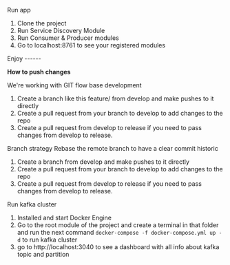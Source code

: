 Run app 

1. Clone the project
2. Run Service Discovery Module
3. Run Consumer & Producer modules
4. Go to localhost:8761 to see your registered modules


Enjoy ------ 

**How to push changes**

We're working with GIT flow base development
1. Create a branch like this feature/<name of your branch> from develop and make pushes to it directly 
2. Create a pull request from your branch to develop to add changes to the repo
3. Create a pull request from develop to release if you need to pass changes from develop to release.


Branch strategy
Rebase the remote branch to have a clear commit historic

1. Create a branch from develop and make pushes to it directly 
2. Create a pull request from your branch to develop to add changes to the repo
3. Create a pull request from develop to release if you need to pass changes from develop to release.


Run kafka cluster
1. Installed and start Docker Engine 
2. Go to the root module of the project and create a terminal in that folder and run the next command `docker-compose -f docker-compose.yml up -d` to run kafka cluster
3. go to http://localhost:3040 to see a dashboard with all info about kafka topic and partition
